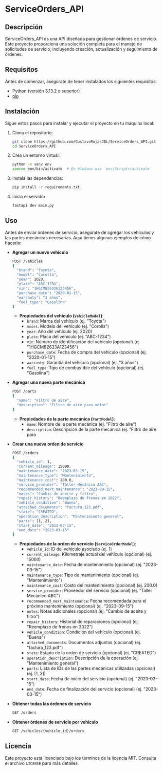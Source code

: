 # ServiceOrders_API

## Descripción

ServiceOrders_API es una API diseñada para gestionar órdenes de servicio. Este proyecto proporciona una solución completa para el manejo de solicitudes de servicio, incluyendo creación, actualización y seguimiento de órdenes.

## Requisitos

Antes de comenzar, asegúrate de tener instalados los siguientes requisitos:

- [Python](https://www.python.org/) (versión 3.13.2 o superior)
- [pip](https://pip.pypa.io/en/stable/)

## Instalación

Sigue estos pasos para instalar y ejecutar el proyecto en tu máquina local:

1. Clona el repositorio:
    ```bash
    git clone https://github.com/GustavoRojasJDL/ServiceOrders_API.git
    cd ServiceOrders_API
    ```

2. Crea un entorno virtual:
    ```bash
    python -m venv env
    source env/bin/activate  # En Windows usa `env\Scripts\activate`
    ```

3. Instala las dependencias:
    ```bash
    pip install -r requirements.txt
    ```

4. Inicia el servidor:
    ```bash
    fastapi dev main.py
    ```

## Uso

Antes de enviar órdenes de servicio, asegúrate de agregar los vehículos y las partes mecánicas necesarias. Aquí tienes algunos ejemplos de cómo hacerlo:

- **Agregar un nuevo vehículo**
    ```bash
    POST /vehicles
    {
      "brand": "Toyota",
      "model": "Corolla",
      "year": 2020,
      "plate": "ABC-1234",
      "vin": "1HGCM82633A123456",
      "purchase_date": "2020-01-15",
      "warranty": "3 años",
      "fuel_type": "Gasolina"
    }
    ```

    - **Propiedades del vehículo (`VehicleModel`)**:
        - `brand`: Marca del vehículo (ej. "Toyota")
        - `model`: Modelo del vehículo (ej. "Corolla")
        - `year`: Año del vehículo (ej. 2020)
        - `plate`: Placa del vehículo (ej. "ABC-1234")
        - `vin`: Número de identificación del vehículo (opcional) (ej. "1HGCM82633A123456")
        - `purchase_date`: Fecha de compra del vehículo (opcional) (ej. "2020-01-15")
        - `warranty`: Garantía del vehículo (opcional) (ej. "3 años")
        - `fuel_type`: Tipo de combustible del vehículo (opcional) (ej. "Gasolina")

- **Agregar una nueva parte mecánica**
    ```bash
    POST /parts
    {
      "name": "Filtro de aire",
      "description": "Filtro de aire para motor"
    }
    ```
    
    - **Propiedades de la parte mecánica (`PartModel`)**:
        - `name`: Nombre de la parte mecánica (ej. "Filtro de aire")
        - `description`: Descripción de la parte mecánica (ej. "Filtro de aire para 

- **Crear una nueva orden de servicio**
    ```bash
    POST /orders
    {
      "vehicle_id": 1,
      "current_mileage": 15000,
      "maintenance_date": "2023-03-15",
      "maintenance_type": "Mantenimiento",
      "maintenance_cost": 200.0,
      "service_provider": "Taller Mecánico ABC",
      "recommended_next_maintenance": "2023-09-15",
      "notes": "Cambio de aceite y filtro",
      "repair_history": "Reemplazo de frenos en 2022",
      "vehicle_condition": "Buena",
      "attached_documents": "factura_123.pdf",
      "state": "CREATED",
      "operation_description": "Mantenimiento general",
      "parts": [1, 2],
      "start_date": "2023-03-15",
      "end_date": "2023-03-15"
    }
    ```

    - **Propiedades de la orden de servicio (`ServiceOrderModel`)**:
        - `vehicle_id`: ID del vehículo asociado (ej. 1)
        - `current_mileage`: Kilometraje actual del vehículo (opcional) (ej. 15000)
        - `maintenance_date`: Fecha de mantenimiento (opcional) (ej. "2023-03-15")
        - `maintenance_type`: Tipo de mantenimiento (opcional) (ej. "Mantenimiento")
        - `maintenance_cost`: Costo del mantenimiento (opcional) (ej. 200.0)
        - `service_provider`: Proveedor del servicio (opcional) (ej. "Taller Mecánico ABC")
        - `recommended_next_maintenance`: Fecha recomendada para el próximo mantenimiento (opcional) (ej. "2023-09-15")
        - `notes`: Notas adicionales (opcional) (ej. "Cambio de aceite y filtro")
        - `repair_history`: Historial de reparaciones (opcional) (ej. "Reemplazo de frenos en 2022")
        - `vehicle_condition`: Condición del vehículo (opcional) (ej. "Buena")
        - `attached_documents`: Documentos adjuntos (opcional) (ej. "factura_123.pdf")
        - `state`: Estado de la orden de servicio (opcional) (ej. "CREATED")
        - `operation_description`: Descripción de la operación (ej. "Mantenimiento general")
        - `parts`: Lista de IDs de las partes mecánicas utilizadas (opcional) (ej. [1, 2])
        - `start_date`: Fecha de inicio del servicio (opcional) (ej. "2023-03-15")
        - `end_date`: Fecha de finalización del servicio (opcional) (ej. "2023-03-15")

- **Obtener todas las órdenes de servicio**
    ```bash
    GET /orders
    ```

- **Obtener órdenes de servicio por vehículo**
    ```bash
    GET /vehicles/{vehicle_id}/orders
    ```

## Licencia

Este proyecto está licenciado bajo los términos de la licencia MIT. Consulta el archivo `LICENSE` para más detalles.
